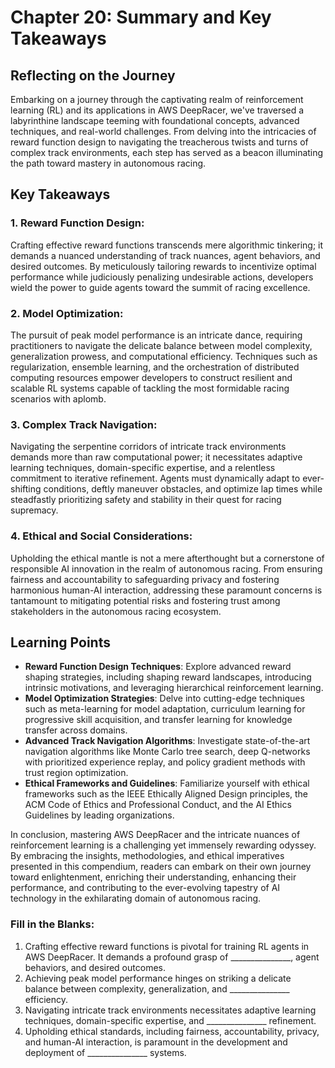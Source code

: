 # Chapter 20: Summary and Key Takeaways

## Reflecting on the Journey

Embarking on a journey through the captivating realm of reinforcement learning (RL) and its applications in AWS DeepRacer, we've traversed a labyrinthine landscape teeming with foundational concepts, advanced techniques, and real-world challenges. From delving into the intricacies of reward function design to navigating the treacherous twists and turns of complex track environments, each step has served as a beacon illuminating the path toward mastery in autonomous racing.

## Key Takeaways

### 1. **Reward Function Design:**
Crafting effective reward functions transcends mere algorithmic tinkering; it demands a nuanced understanding of track nuances, agent behaviors, and desired outcomes. By meticulously tailoring rewards to incentivize optimal performance while judiciously penalizing undesirable actions, developers wield the power to guide agents toward the summit of racing excellence.

### 2. **Model Optimization:**
The pursuit of peak model performance is an intricate dance, requiring practitioners to navigate the delicate balance between model complexity, generalization prowess, and computational efficiency. Techniques such as regularization, ensemble learning, and the orchestration of distributed computing resources empower developers to construct resilient and scalable RL systems capable of tackling the most formidable racing scenarios with aplomb.

### 3. **Complex Track Navigation:**
Navigating the serpentine corridors of intricate track environments demands more than raw computational power; it necessitates adaptive learning techniques, domain-specific expertise, and a relentless commitment to iterative refinement. Agents must dynamically adapt to ever-shifting conditions, deftly maneuver obstacles, and optimize lap times while steadfastly prioritizing safety and stability in their quest for racing supremacy.

### 4. **Ethical and Social Considerations:**
Upholding the ethical mantle is not a mere afterthought but a cornerstone of responsible AI innovation in the realm of autonomous racing. From ensuring fairness and accountability to safeguarding privacy and fostering harmonious human-AI interaction, addressing these paramount concerns is tantamount to mitigating potential risks and fostering trust among stakeholders in the autonomous racing ecosystem.

## Learning Points

- **Reward Function Design Techniques**: Explore advanced reward shaping strategies, including shaping reward landscapes, introducing intrinsic motivations, and leveraging hierarchical reinforcement learning.
- **Model Optimization Strategies**: Delve into cutting-edge techniques such as meta-learning for model adaptation, curriculum learning for progressive skill acquisition, and transfer learning for knowledge transfer across domains.
- **Advanced Track Navigation Algorithms**: Investigate state-of-the-art navigation algorithms like Monte Carlo tree search, deep Q-networks with prioritized experience replay, and policy gradient methods with trust region optimization.
- **Ethical Frameworks and Guidelines**: Familiarize yourself with ethical frameworks such as the IEEE Ethically Aligned Design principles, the ACM Code of Ethics and Professional Conduct, and the AI Ethics Guidelines by leading organizations.

In conclusion, mastering AWS DeepRacer and the intricate nuances of reinforcement learning is a challenging yet immensely rewarding odyssey. By embracing the insights, methodologies, and ethical imperatives presented in this compendium, readers can embark on their own journey toward enlightenment, enriching their understanding, enhancing their performance, and contributing to the ever-evolving tapestry of AI technology in the exhilarating domain of autonomous racing.

### Fill in the Blanks:
1. Crafting effective reward functions is pivotal for training RL agents in AWS DeepRacer. It demands a profound grasp of _______________, agent behaviors, and desired outcomes.
2. Achieving peak model performance hinges on striking a delicate balance between complexity, generalization, and _______________ efficiency.
3. Navigating intricate track environments necessitates adaptive learning techniques, domain-specific expertise, and _______________ refinement.
4. Upholding ethical standards, including fairness, accountability, privacy, and human-AI interaction, is paramount in the development and deployment of _______________ systems.
